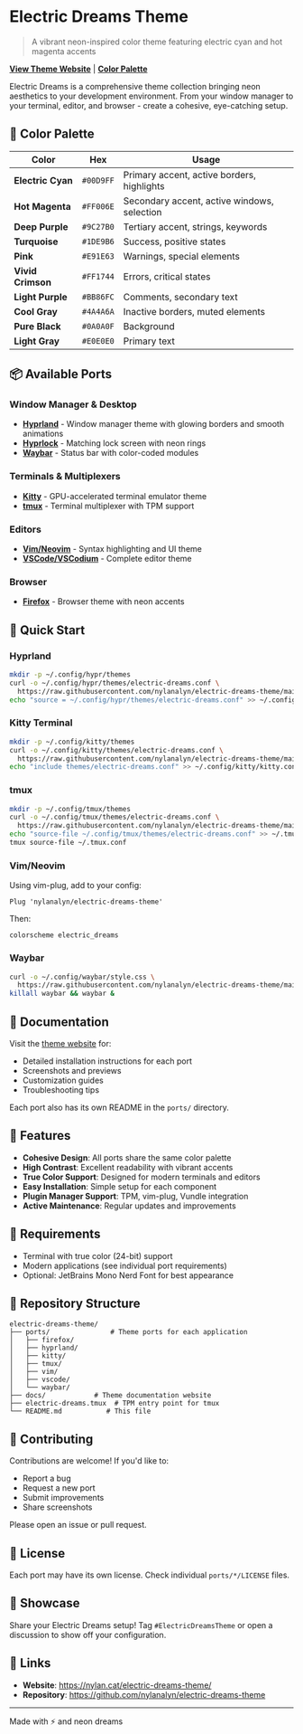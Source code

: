 # Electric Dreams Theme

> A vibrant neon-inspired color theme featuring electric cyan and hot magenta accents

**[View Theme Website](https://nylan.cat/electric-dreams-theme/)** | **[Color Palette](#color-palette)**

Electric Dreams is a comprehensive theme collection bringing neon aesthetics to your development environment. From your window manager to your terminal, editor, and browser - create a cohesive, eye-catching setup.

## 🎨 Color Palette

| Color | Hex | Usage |
|-------|-----|-------|
| **Electric Cyan** | `#00D9FF` | Primary accent, active borders, highlights |
| **Hot Magenta** | `#FF006E` | Secondary accent, active windows, selection |
| **Deep Purple** | `#9C27B0` | Tertiary accent, strings, keywords |
| **Turquoise** | `#1DE9B6` | Success, positive states |
| **Pink** | `#E91E63` | Warnings, special elements |
| **Vivid Crimson** | `#FF1744` | Errors, critical states |
| **Light Purple** | `#BB86FC` | Comments, secondary text |
| **Cool Gray** | `#4A4A6A` | Inactive borders, muted elements |
| **Pure Black** | `#0A0A0F` | Background |
| **Light Gray** | `#E0E0E0` | Primary text |

## 📦 Available Ports

### Window Manager & Desktop
- **[Hyprland](ports/hyprland/)** - Window manager theme with glowing borders and smooth animations
- **[Hyprlock](ports/hyprland/)** - Matching lock screen with neon rings
- **[Waybar](ports/waybar/)** - Status bar with color-coded modules

### Terminals & Multiplexers
- **[Kitty](ports/kitty/)** - GPU-accelerated terminal emulator theme
- **[tmux](ports/tmux/)** - Terminal multiplexer with TPM support

### Editors
- **[Vim/Neovim](ports/vim/)** - Syntax highlighting and UI theme
- **[VSCode/VSCodium](ports/vscode/)** - Complete editor theme

### Browser
- **[Firefox](ports/firefox/)** - Browser theme with neon accents

## 🚀 Quick Start

### Hyprland
```bash
mkdir -p ~/.config/hypr/themes
curl -o ~/.config/hypr/themes/electric-dreams.conf \
  https://raw.githubusercontent.com/nylanalyn/electric-dreams-theme/main/ports/hyprland/hyprland.conf
echo "source = ~/.config/hypr/themes/electric-dreams.conf" >> ~/.config/hypr/hyprland.conf
```

### Kitty Terminal
```bash
mkdir -p ~/.config/kitty/themes
curl -o ~/.config/kitty/themes/electric-dreams.conf \
  https://raw.githubusercontent.com/nylanalyn/electric-dreams-theme/main/ports/kitty/electric-dreams.conf
echo "include themes/electric-dreams.conf" >> ~/.config/kitty/kitty.conf
```

### tmux
```bash
mkdir -p ~/.config/tmux/themes
curl -o ~/.config/tmux/themes/electric-dreams.conf \
  https://raw.githubusercontent.com/nylanalyn/electric-dreams-theme/main/ports/tmux/electric-dreams.conf
echo "source-file ~/.config/tmux/themes/electric-dreams.conf" >> ~/.tmux.conf
tmux source-file ~/.tmux.conf
```

### Vim/Neovim
Using vim-plug, add to your config:
```vim
Plug 'nylanalyn/electric-dreams-theme'
```
Then:
```vim
colorscheme electric_dreams
```

### Waybar
```bash
curl -o ~/.config/waybar/style.css \
  https://raw.githubusercontent.com/nylanalyn/electric-dreams-theme/main/ports/waybar/style.css
killall waybar && waybar &
```

## 📖 Documentation

Visit the [theme website](https://nylan.cat/electric-dreams-theme/) for:
- Detailed installation instructions for each port
- Screenshots and previews
- Customization guides
- Troubleshooting tips

Each port also has its own README in the `ports/` directory.

## 🎯 Features

- **Cohesive Design**: All ports share the same color palette
- **High Contrast**: Excellent readability with vibrant accents
- **True Color Support**: Designed for modern terminals and editors
- **Easy Installation**: Simple setup for each component
- **Plugin Manager Support**: TPM, vim-plug, Vundle integration
- **Active Maintenance**: Regular updates and improvements

## 🔧 Requirements

- Terminal with true color (24-bit) support
- Modern applications (see individual port requirements)
- Optional: JetBrains Mono Nerd Font for best appearance

## 📂 Repository Structure

```
electric-dreams-theme/
├── ports/               # Theme ports for each application
│   ├── firefox/
│   ├── hyprland/
│   ├── kitty/
│   ├── tmux/
│   ├── vim/
│   ├── vscode/
│   └── waybar/
├── docs/            # Theme documentation website
├── electric-dreams.tmux  # TPM entry point for tmux
└── README.md           # This file
```

## 🤝 Contributing

Contributions are welcome! If you'd like to:
- Report a bug
- Request a new port
- Submit improvements
- Share screenshots

Please open an issue or pull request.

## 📜 License

Each port may have its own license. Check individual `ports/*/LICENSE` files.

## 🌟 Showcase

Share your Electric Dreams setup! Tag `#ElectricDreamsTheme` or open a discussion to show off your configuration.

## 🔗 Links

- **Website**: https://nylan.cat/electric-dreams-theme/
- **Repository**: https://github.com/nylanalyn/electric-dreams-theme

---

Made with ⚡ and neon dreams
